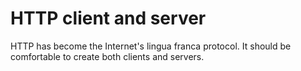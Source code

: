 # HTTP client and server

HTTP has become the Internet's lingua franca protocol.  It should be comfortable to create both clients and servers.
